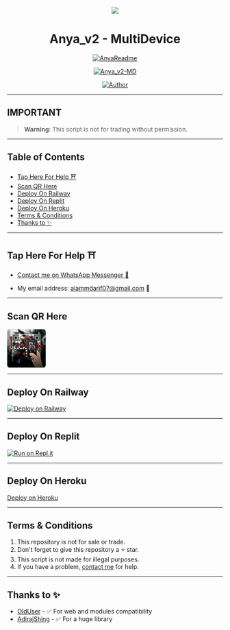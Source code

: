 <p align="center">
    <img src="https://raw.githubusercontent.com/andreasbm/readme/master/assets/lines/colored.png">
</p>

<h1 align="center">Anya_v2 - MultiDevice</h1>

<p align="center">
  <a href="https://github.com/PikaBotz"><img src="http://readme-typing-svg.herokuapp.com?color=FFFFFF&center=true&vCenter=true&multiline=false&lines=Queen+Anya+v2+MultiDevice;New+Plugin+Base+Modification;Developed+by+Pika~Kun;Give+star+and+forks+this+Repo+🌟" alt="AnyaReadme"></a>
</p>

<p align="center">
    <a href="#"><img title="Anya_v2-MD" src="https://img.shields.io/badge/WhatsApp%20BOT-green?colorA=%23ff0000&colorB=%23017e40&style=for-the-badge"></a>
</p>

<p align="center">
    <a href="https://github.com/PikaBotz"><img title="Author" src="https://img.shields.io/badge/AUTHOR-PikaBotz-green.svg?style=for-the-badge&logo=github"></a>
</p>

---

## **IMPORTANT**

> **Warning**: This script is not for trading without permission.

---

## Table of Contents
- [Tap Here For Help ⛩️](#tap-here-for-help-️)
- [Scan QR Here](#scan-qr-here)
- [Deploy On Railway](#deploy-on-railway)
- [Deploy On Replit](#deploy-on-replit)
- [Deploy On Heroku](#deploy-on-heroku)
- [Terms & Conditions](#terms--conditions)
- [Thanks to ✨](#thanks-to-)
---

## Tap Here For Help ⛩️

- [Contact me on WhatsApp Messenger 🎐](https://wa.me/918811074852?text=Hello%20Pika~Kun%20sir...%20I%20need%20some%20help%20in%20Anya%20v2)

- My email address: [alammdarif07@gmail.com](mailto:alammdarif07@gmail.com) 🎐

---

## Scan QR Here

<a href="http://pikabotz.queenanya.run.place/"><img src="./AnyaPikaMedia/HomeScreen/AnyaQRscan.png" align="center" width="90" /> </a>

---

## Deploy On Railway

[![Deploy on Railway](https://railway.app/button.svg)](https://railway.app)

---

## Deploy On Replit

[![Run on Repl.it](https://repl.it/badge/github/PikaBotz/Anya_v2-MD)](https://repl.it/github/PikaBotz/Anya_v2-MD)

---

## Deploy On Heroku

[Deploy on Heroku](https://heroku.deploy.queenanya.work.gd/)

---

## Terms & Conditions
1. This repository is not for sale or trade.
2. Don't forget to give this repository a ⭐️ star.
3. This script is not made for illegal purposes.
4. If you have a problem, [contact me](https://wa.me/918811074852?text=Hello%20*master%20Pika~Kun*%20sir...%20I%20need%20some%20help%20in%20Anya%20v2...%20🥲) for help.

---

## Thanks to ✨
- [OldUser](https://github.com/Teamolduser) - ✅ For web and modules compatibility
- [AdirajShing](https://github.com/adiwajshing/Baileys) - ✅ For a huge library

